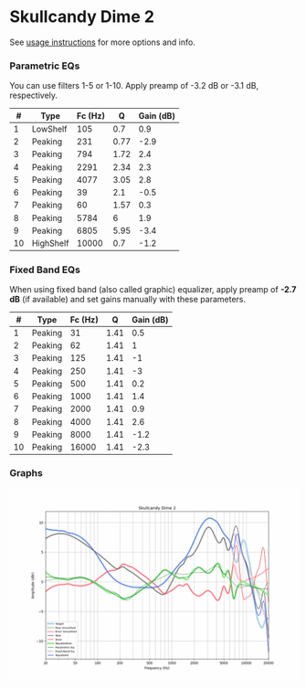 # Skullcandy Dime 2
See [usage instructions](https://github.com/jaakkopasanen/AutoEq#usage) for more options and info.

### Parametric EQs
You can use filters 1-5 or 1-10. Apply preamp of -3.2 dB or -3.1 dB, respectively.

|   # | Type      |   Fc (Hz) |    Q |   Gain (dB) |
|-----|-----------|-----------|------|-------------|
|   1 | LowShelf  |       105 | 0.7  |         0.9 |
|   2 | Peaking   |       231 | 0.77 |        -2.9 |
|   3 | Peaking   |       794 | 1.72 |         2.4 |
|   4 | Peaking   |      2291 | 2.34 |         2.3 |
|   5 | Peaking   |      4077 | 3.05 |         2.8 |
|   6 | Peaking   |        39 | 2.1  |        -0.5 |
|   7 | Peaking   |        60 | 1.57 |         0.3 |
|   8 | Peaking   |      5784 | 6    |         1.9 |
|   9 | Peaking   |      6805 | 5.95 |        -3.4 |
|  10 | HighShelf |     10000 | 0.7  |        -1.2 |

### Fixed Band EQs
When using fixed band (also called graphic) equalizer, apply preamp of **-2.7 dB** (if available) and set gains manually with these parameters.

|   # | Type    |   Fc (Hz) |    Q |   Gain (dB) |
|-----|---------|-----------|------|-------------|
|   1 | Peaking |        31 | 1.41 |         0.5 |
|   2 | Peaking |        62 | 1.41 |         1   |
|   3 | Peaking |       125 | 1.41 |        -1   |
|   4 | Peaking |       250 | 1.41 |        -3   |
|   5 | Peaking |       500 | 1.41 |         0.2 |
|   6 | Peaking |      1000 | 1.41 |         1.4 |
|   7 | Peaking |      2000 | 1.41 |         0.9 |
|   8 | Peaking |      4000 | 1.41 |         2.6 |
|   9 | Peaking |      8000 | 1.41 |        -1.2 |
|  10 | Peaking |     16000 | 1.41 |        -2.3 |

### Graphs
![](./Skullcandy%20Dime%202.png)
